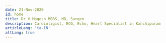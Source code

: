 ```yaml
---
date: 21-Nov-2020
id: home
title: Dr V Magesh MBBS, MD, Surgen
description: Cardioligist, ECG, Echo, Heart Specialist in Kanchipuram
articleLang: 'ta-IN'
altLang: true
---
```

<homePage/>


<!-- <iframe src="https://www.google.com/maps/embed?pb=!1m18!1m12!1m3!1d3890.139057567155!2d79.70174971526924!3d12.83428942134779!2m3!1f0!2f0!3f0!3m2!1i1024!2i768!4f13.1!3m3!1m2!1s0x3a52c30b907f94a7%3A0x9489e0ebdcf4c815!2sDr%20V.%20Magesh%20DM%20Cardio%20Om%20Shanthi%20Heart%20Care%20Centre!5e0!3m2!1sen!2sin!4v1606541362243!5m2!1sen!2sin" width="600" height="450" frameborder="0" style="border:0;" allowfullscreen="" aria-hidden="false" tabindex="0"></iframe> -->

